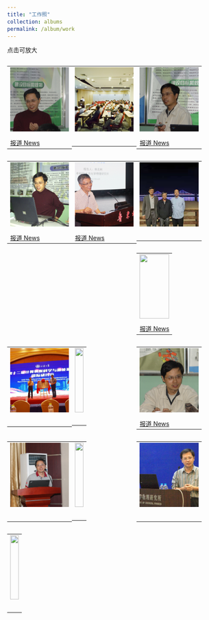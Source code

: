 ```yaml
---
title: "工作照"
collection: albums
permalink: /album/work
---
```

点击可放大
<style>.gallery-img{height: 150px;object-fit: cover;margin-bottom: 8px;}</style>
<table style="float: left; width:30%; border:hidden; cellspacing:0; cellpadding:0"><tr><td><a href="../keli_photo/work/DSC01700.JPG"><img class="gallery-img" src="../keli_photo/work/DSC01700.JPG" width="100%"></a></td></tr><tr><td> <a href="../docs/DSC01700.pdf">报道 News</a></td></tr></table>
<table style="float: left; width:30%; border:hidden; cellspacing:0; cellpadding:0"><tr><td><a href="../keli_photo/work/会议现场.jpg"><img class="gallery-img" src="../keli_photo/work/会议现场.jpg" width="100%"></a></td></tr><tr><td> <p>    </p></td></tr></table>
<table style="float: left; width:30%; border:hidden; cellspacing:0; cellpadding:0"><tr><td><a href="../keli_photo/work/DSC01762.JPG"><img class="gallery-img" src="../keli_photo/work/DSC01762.JPG" width="100%"></a></td></tr><tr><td> <a href="../docs/DSC01762.pdf">报道 News</a></td></tr></table>
<table style="float: left; width:30%; border:hidden; cellspacing:0; cellpadding:0"><tr><td><a href="../keli_photo/work/2005.JPG"><img class="gallery-img" src="../keli_photo/work/2005.JPG" width="100%"></a></td></tr><tr><td> <a href="../docs/2005.pdf">报道 News</a></td></tr></table>
<table style="float: left; width:30%; border:hidden; cellspacing:0; cellpadding:0"><tr><td><a href="../keli_photo/work/2017.png"><img class="gallery-img" src="../keli_photo/work/2017.png" width="100%"></a></td></tr><tr><td> <a href="../docs/2017.pdf">报道 News</a></td></tr></table>
<table style="float: left; width:30%; border:hidden; cellspacing:0; cellpadding:0"><tr><td><a href="../keli_photo/work/7ba0b3ba9cdccb925b34cb0595cf75c4.temp.jpg"><img class="gallery-img" src="../keli_photo/work/7ba0b3ba9cdccb925b34cb0595cf75c4.temp.jpg" width="100%"></a></td></tr><tr><td> <p>    </p></td></tr></table>
<table style="float: left; width:30%; border:hidden; cellspacing:0; cellpadding:0"><tr><td><a href="../keli_photo/work/1.jpg"><img class="gallery-img" src="../keli_photo/work/1.jpg" width="100%"></a></td></tr><tr><td> <a href="../docs/1.pdf">报道 News</a></td></tr></table>
<table style="float: left; width:30%; border:hidden; cellspacing:0; cellpadding:0"><tr><td><a href="../keli_photo/work/微信图片_20220323131413.jpg"><img class="gallery-img" src="../keli_photo/work/微信图片_20220323131413.jpg" width="100%"></a></td></tr><tr><td> <p>    </p></td></tr></table>
<table style="float: left; width:30%; border:hidden; cellspacing:0; cellpadding:0"><tr><td><a href="../keli_photo/work/WeChat Image_20220323135013.jpg"><img class="gallery-img" src="../keli_photo/work/WeChat Image_20220323135013.jpg" width="100%"></a></td></tr><tr><td> <p>    </p></td></tr></table>
<table style="float: left; width:30%; border:hidden; cellspacing:0; cellpadding:0"><tr><td><a href="../keli_photo/work/DSC01778.JPG"><img class="gallery-img" src="../keli_photo/work/DSC01778.JPG" width="100%"></a></td></tr><tr><td> <a href="../docs/DSC01778.pdf">报道 News</a></td></tr></table>
<table style="float: left; width:30%; border:hidden; cellspacing:0; cellpadding:0"><tr><td><a href="../keli_photo/work/2013.JPG"><img class="gallery-img" src="../keli_photo/work/2013.JPG" width="100%"></a></td></tr><tr><td> <p>    </p></td></tr></table>
<table style="float: left; width:30%; border:hidden; cellspacing:0; cellpadding:0"><tr><td><a href="../keli_photo/work/MG_5742.jpg"><img class="gallery-img" src="../keli_photo/work/MG_5742.jpg" width="100%"></a></td></tr><tr><td> <p>    </p></td></tr></table>
<table style="float: left; width:30%; border:hidden; cellspacing:0; cellpadding:0"><tr><td><a href="../keli_photo/work/韩克利.jpg"><img class="gallery-img" src="../keli_photo/work/韩克利.jpg" width="100%"></a></td></tr><tr><td> <p>    </p></td></tr></table>
<table style="float: left; width:30%; border:hidden; cellspacing:0; cellpadding:0"><tr><td><a href="../keli_photo/work/IMG_2912.JPG"><img class="gallery-img" src="../keli_photo/work/IMG_2912.JPG" width="100%"></a></td></tr><tr><td> <p>    </p></td></tr></table>
